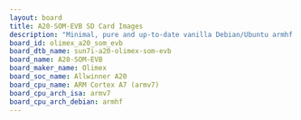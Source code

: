 ```yaml
---
layout: board
title: A20-SOM-EVB SD Card Images
description: "Minimal, pure and up-to-date vanilla Debian/Ubuntu armhf SD card images for A20-SOM-EVB by Olimex, SoC: Allwinner A20, CPU ISA: armv7"
board_id: olimex_a20_som_evb
board_dtb_name: sun7i-a20-olimex-som-evb
board_name: A20-SOM-EVB
board_maker_name: Olimex
board_soc_name: Allwinner A20
board_cpu_name: ARM Cortex A7 (armv7)
board_cpu_arch_isa: armv7
board_cpu_arch_debian: armhf
---
```


